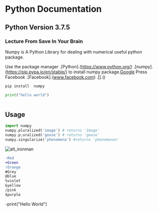 

# Python Documentation

## Python Version 3.7.5

### Lecture From Save In Your Brain

Numpy is A Python Library for dealing with numerical useful python package.

Use the package manager
.[Python].(https://www.python.org/)
.[numpy].(https://pip.pypa.io/en/stable/) to install numpy package.[Google](google.com)
Press Facebook
.[Facebook].(www.facebook.com)
.[].()

```bash
pip install  numpy
```
```python
print("hello world")
```
```php
```

## Usage

```python
import numpy
numpy.pluralized('image') # returns 'Image'
numpy.p;uralized('goose') # returns 'geese'
numpy.singularize('phenomena') #returns 'phenomenon'
```


![alt_ironman](https://gamespot1.cbsistatic.com/uploads/original/1587/15875866/3514706-ironmanvr-promo-nologo.jpg)
```diff
-Red
+Green
!Orange
#Grey
@blue
%violet
&yellow
/pink
$purple

```

-print("Hello World")


